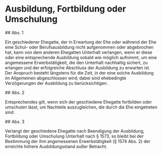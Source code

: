 # Ausbildung, Fortbildung oder Umschulung



\#\# Abs. 1

 Ein geschiedener Ehegatte, der in Erwartung der Ehe oder während der Ehe eine Schul\- oder Berufsausbildung nicht aufgenommen oder abgebrochen hat, kann von dem anderen Ehegatten Unterhalt verlangen, wenn er diese oder eine entsprechende Ausbildung sobald wie möglich aufnimmt, um eine angemessene Erwerbstätigkeit, die den Unterhalt nachhaltig sichert, zu erlangen und der erfolgreiche Abschluss der Ausbildung zu erwarten ist. Der Anspruch besteht längstens für die Zeit, in der eine solche Ausbildung im Allgemeinen abgeschlossen wird; dabei sind ehebedingte Verzögerungen der Ausbildung zu berücksichtigen.

\#\# Abs. 2

 Entsprechendes gilt, wenn sich der geschiedene Ehegatte fortbilden oder umschulen lässt, um Nachteile auszugleichen, die durch die Ehe eingetreten sind.

\#\# Abs. 3

 Verlangt der geschiedene Ehegatte nach Beendigung der Ausbildung, Fortbildung oder Umschulung Unterhalt nach § 1573, so bleibt bei der Bestimmung der ihm angemessenen Erwerbstätigkeit (§ 1574 Abs. 2\) der erreichte höhere Ausbildungsstand außer Betracht. 

